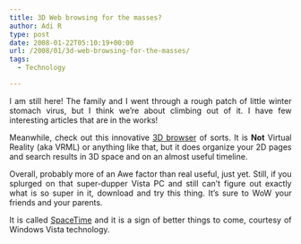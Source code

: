 ```yaml
---
title: 3D Web browsing for the masses?
author: Adi R
type: post
date: 2008-01-22T05:10:19+00:00
url: /2008/01/3d-web-browsing-for-the-masses/
tags:
  - Technology

---
```

<p align="justify">
  I am still here! The family and I went through a rough patch of little winter stomach virus, but I think we&#8217;re about climbing out of it. I have few interesting articles that are in the works!
</p>

<p align="justify">
  Meanwhile, check out this innovative <a href="http://www.spacetime.com/" target="_blank">3D browser</a> of sorts. It is <strong>Not</strong> Virtual Reality (aka VRML) or anything like that, but it does organize your 2D pages and search results in 3D space and on an almost useful timeline.
</p>

<p align="justify">
  Overall, probably more of an Awe factor than real useful, just yet. Still, if you splurged on that super-dupper Vista PC and still can&#8217;t figure out exactly what is so super in it, download and try this thing. It&#8217;s sure to WoW your friends and your parents.
</p>

<p align="justify">
  It is called <a href="http://www.spacetime.com/" target="_blank">SpaceTime</a> and it is a sign of better things to come, courtesy of Windows Vista technology.
</p>